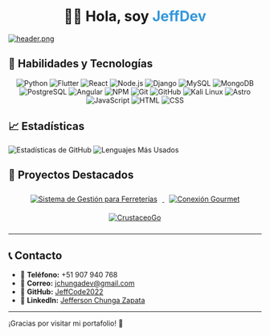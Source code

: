 <div align="center">

# 👨‍💻 **Hola, soy** <span style="color: #3498db;">JeffDev</span>

</div>

[![header.png](https://i.postimg.cc/0QvcvJ6S/header.png)](https://postimg.cc/p90DYrJV)

## 🚀 **Habilidades y Tecnologías**

<div align="center">
  <img src="https://img.icons8.com/color/48/000000/python.png" alt="Python"/>
  <img src="https://img.icons8.com/color/48/000000/flutter.png" alt="Flutter"/>
  <img src="https://img.icons8.com/color/48/000000/react-native.png" alt="React"/>
  <img src="https://img.icons8.com/color/48/000000/nodejs.png" alt="Node.js"/>
  <img src="https://img.icons8.com/color/48/000000/django.png" alt="Django"/>
  <img src="https://img.icons8.com/color/48/000000/mysql-logo.png" alt="MySQL"/>
  <img src="https://img.icons8.com/color/48/000000/mongodb.png" alt="MongoDB"/>
  <img src="https://img.icons8.com/color/48/000000/postgreesql.png" alt="PostgreSQL"/>
  <img src="https://img.icons8.com/color/48/000000/angularjs.png" alt="Angular"/>
  <img src="https://img.icons8.com/color/48/000000/npm.png" alt="NPM"/>
  <img src="https://img.icons8.com/color/48/000000/git.png" alt="Git"/>
  <img src="https://img.icons8.com/color/48/000000/github.png" alt="GitHub"/>
  <img src="https://img.icons8.com/color/48/000000/linux.png" alt="Kali Linux"/>
  <img src="https://img.icons8.com/fluency/48/000000/astro.png" alt="Astro"/>
  <img src="https://img.icons8.com/color/48/000000/javascript--v1.png" alt="JavaScript"/>
  <img src="https://img.icons8.com/color/48/000000/html-5--v1.png" alt="HTML"/>
  <img src="https://img.icons8.com/color/48/000000/css3.png" alt="CSS"/>
</div>

## 📈 **Estadísticas**
![Estadísticas de GitHub](https://github-readme-stats.vercel.app/api?username=JeffCode2022&show_icons=true&theme=radical)
![Lenguajes Más Usados](https://github-readme-stats.vercel.app/api/top-langs/?username=JeffCode2022&layout=compact&theme=radical)

## 🌟 **Proyectos Destacados**

<div align="center">
  <a href="https://github.com/JeffCode2022/Ferrelomas.git">
    <img src="https://via.placeholder.com/300x200.png?text=Ferreter%C3%ADas" alt="Sistema de Gestión para Ferreterías" style="margin: 10px;">
  </a>
  <a href="https://github.com/JeffCode2022/ConexionGourmet.git">
    <img src="https://via.placeholder.com/300x200.png?text=Conexi%C3%B3n+Gourmet" alt="Conexión Gourmet" style="margin: 10px;">
  </a>
  <a href="https://github.com/JeffCode2022/CrustaceoGo_app.git">
    <img src="https://via.placeholder.com/300x200.png?text=CrustaceoGo" alt="CrustaceoGo" style="margin: 10px;">
  </a>
</div>

---

## 📞 **Contacto**

- 📱 **Teléfono:** +51 907 940 768
- 📧 **Correo:** jchungadev@gmail.com
- 💼 **GitHub:** [JeffCode2022](https://github.com/JeffCode2022)
- 💼 **LinkedIn:** [Jefferson Chunga Zapata](https://www.linkedin.com/in/jefferson-chunga-zapata-12a92a341/)

---

¡Gracias por visitar mi portafolio! 🚀
